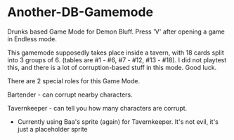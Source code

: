 # Another-DB-Gamemode

Drunks based Game Mode for Demon Bluff.
Press 'V' after opening a game in Endless mode.

This gamemode supposedly takes place inside a tavern, with 18 cards split into 3 groups of 6. (tables are #1 - #6, #7 - #12, #13 - #18).
I did not playtest this, and there is a lot of corruption-based stuff in this mode. Good luck.

There are 2 special roles for this Game Mode.

Bartender - can corrupt nearby characters.

Tavernkeeper - can tell you how many characters are corrupt. 

* Currently using Baa's sprite (again) for Tavernkeeper. It's not evil, it's just a placeholder sprite
